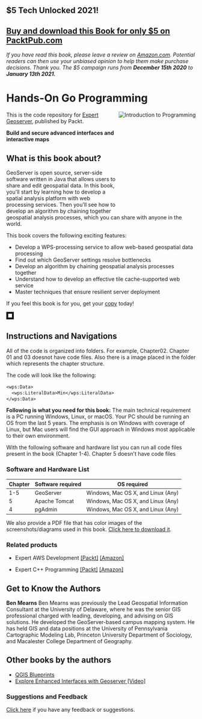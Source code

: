 ## $5 Tech Unlocked 2021!
[Buy and download this Book for only $5 on PacktPub.com](https://www.packtpub.com/product/hands-on-go-programming/9781789531756)
-----
*If you have read this book, please leave a review on [Amazon.com](https://www.amazon.com/gp/product/1789531756).     Potential readers can then use your unbiased opinion to help them make purchase decisions. Thank you. The $5 campaign         runs from __December 15th 2020__ to __January 13th 2021.__*

# Hands-On Go Programming

<a href="https://www.packtpub.com/application-development/expert-geoserver?utm_source=GitHub&utm_medium=repository&utm_campaign=9781789538601"><img src="https://d1ldz4te4covpm.cloudfront.net/sites/default/files/imagecache/ppv4_main_book_cover/B11657.png" alt="Introduction to Programming" height="256px" align="right"></a>

This is the code repository for [Expert Geoserver](https://www.packtpub.com/application-development/expert-geoserver?utm_source=GitHub&utm_medium=repository&utm_campaign=9781789538601), published by Packt.

**Build and secure advanced interfaces and interactive maps**

## What is this book about?
GeoServer is open source, server-side software written in Java that allows users to share and edit geospatial data. In this book, you'll start by learning how to develop a spatial analysis platform with web processing services. Then you'll see how to develop an algorithm by chaining together geospatial analysis processes, which you can share with anyone in the world.

This book covers the following exciting features: 
* Develop a WPS-processing service to allow web-based geospatial data processing
* Find out which GeoServer settings resolve bottlenecks
* Develop an algorithm by chaining geospatial analysis processes together
* Understand how to develop an effective tile cache-supported web service
* Master techniques that ensure resilient server deployment

If you feel this book is for you, get your [copy](https://www.amazon.com/dp/1789538602) today!

<a href="https://www.packtpub.com/?utm_source=github&utm_medium=banner&utm_campaign=GitHubBanner"><img src="https://raw.githubusercontent.com/PacktPublishing/GitHub/master/GitHub.png" 
alt="https://www.packtpub.com/" border="5" /></a>


## Instructions and Navigations
All of the code is organized into folders. For example, Chapter02. Chapter 01 and 03 doesnot have code files. Also there is a image placed in the folder which represents the chapter structure.

The code will look like the following:
```
<wps:Data>
  <wps:LiteralData>Min</wps:LiteralData>
</wps:Data>
```

**Following is what you need for this book:**
The main technical requirement is a PC running Windows, Linux, or macOS. Your PC should be running an OS from the last 5 years. The emphasis is on Windows with coverage of Linux, but Mac users will find the GUI approach in Windows most applicable to their own environment.

With the following software and hardware list you can run all code files present in the book (Chapter 1-4). Chapter 5 doesn't have code files

### Software and Hardware List

| Chapter     | Software required        | OS required                        |
| --------    | ------------------------ | -----------------------------------|
| 1-5         | GeoServer                | Windows, Mac OS X, and Linux (Any) |
| 5           | Apache Tomcat            | Windows, Mac OS X, and Linux (Any) |
| 4           | pgAdmin                  | Windows, Mac OS X, and Linux (Any) |


We also provide a PDF file that has color images of the screenshots/diagrams used in this book. [Click here to download it](https://www.packtpub.com/sites/default/files/downloads/ExpertGeoServer_ColorImages.pdf).

### Related products <Paste books from the Other books you may enjoy section>
* Expert AWS Development [[Packt]](https://www.packtpub.com/virtualization-and-cloud/expert-aws-development?utm_source=GitHub&utm_medium=repository&utm_campaign=9781788477581) [[Amazon]](https://www.amazon.com/dp/1788477588)

* Expert C++ Programming [[Packt]](https://www.packtpub.com/application-development/expert-c-programming?utm_source=GitHub&utm_medium=repository&utm_campaign=9781788831390) [[Amazon]](https://www.amazon.com/dp/178883139X)

## Get to Know the Authors
**Ben Mearns**
Ben Mearns was previously the Lead Geospatial Information Consultant at the University of Delaware, where he was the senior GIS professional charged with leading, developing, and advising on GIS solutions. He developed the GeoServer-based campus mapping system. He has held GIS and data positions at the University of Pennsylvania Cartographic Modeling Lab, Princeton University Department of Sociology, and Macalester College Department of Geography.

## Other books by the authors
* [QGIS Blueprints](https://www.packtpub.com/hardware-and-creative/qgis-blueprints?utm_source=GitHub&utm_medium=repository&utm_campaign=9781785289071)
* [Explore Enhanced Interfaces with Geoserver [Video]](https://www.packtpub.com/application-development/explore-enhanced-interfaces-geoserver-video?utm_source=GitHub&utm_medium=repository&utm_campaign=9781788397452)

### Suggestions and Feedback
[Click here](https://docs.google.com/forms/d/e/1FAIpQLSdy7dATC6QmEL81FIUuymZ0Wy9vH1jHkvpY57OiMeKGqib_Ow/viewform) if you have any feedback or suggestions.


